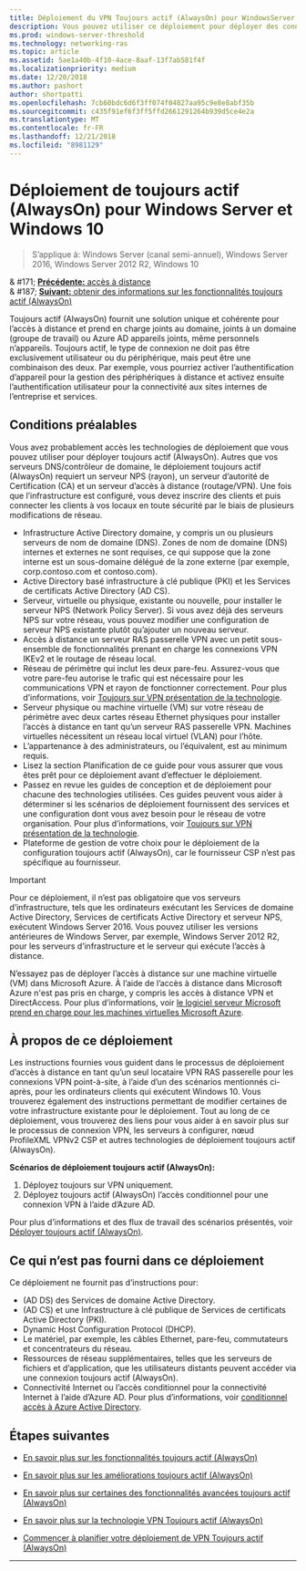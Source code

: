 ```yaml
---
title: Déploiement du VPN Toujours actif (AlwaysOn) pour WindowsServer et Windows10
description: Vous pouvez utiliser ce déploiement pour déployer des connexions toujours sur réseau privé virtuel (VPN) pour les employés à distance à l’aide d’un accès à distance dans Windows Server 2016 ou version ultérieure et profils toujours actif (AlwaysOn) pour les ordinateurs clients de Windows 10.
ms.prod: windows-server-threshold
ms.technology: networking-ras
ms.topic: article
ms.assetid: 5ae1a40b-4f10-4ace-8aaf-13f7ab581f4f
ms.localizationpriority: medium
ms.date: 12/20/2018
ms.author: pashort
author: shortpatti
ms.openlocfilehash: 7cb60bdc6d6f3ff074f04827aa95c9e8e8abf35b
ms.sourcegitcommit: c435f91ef6f3ff5ffd2661291264b939d5ce4e2a
ms.translationtype: MT
ms.contentlocale: fr-FR
ms.lasthandoff: 12/21/2018
ms.locfileid: "8981129"
---
```

# Déploiement de toujours actif (AlwaysOn) pour Windows Server et Windows 10

>S’applique à: Windows Server (canal semi-annuel), Windows Server 2016, Windows Server 2012 R2, Windows 10

& #171;  [ **Précédente:** accès à distance](../../../Remote-Access.md)<br>
& #187; [ **Suivant:** obtenir des informations sur les fonctionnalités toujours actif (AlwaysOn)](../../vpn-map-da.md)


Toujours actif (AlwaysOn) fournit une solution unique et cohérente pour l’accès à distance et prend en charge joints au domaine, joints à un domaine (groupe de travail) ou Azure AD appareils joints, même personnels n’appareils.  Toujours actif, le type de connexion ne doit pas être exclusivement utilisateur ou du périphérique, mais peut être une combinaison des deux. Par exemple, vous pourriez activer l’authentification d’appareil pour la gestion des périphériques à distance et activez ensuite l’authentification utilisateur pour la connectivité aux sites internes de l’entreprise et services.



## Conditions préalables

Vous avez probablement accès les technologies de déploiement que vous pouvez utiliser pour déployer toujours actif (AlwaysOn). Autres que vos serveurs DNS/contrôleur de domaine, le déploiement toujours actif (AlwaysOn) requiert un serveur NPS (rayon), un serveur d’autorité de Certification (CA) et un serveur d’accès à distance (routage/VPN). Une fois que l’infrastructure est configuré, vous devez inscrire des clients et puis connecter les clients à vos locaux en toute sécurité par le biais de plusieurs modifications de réseau.

- Infrastructure Active Directory domaine, y compris un ou plusieurs serveurs de nom de domaine (DNS). Zones de nom de domaine (DNS) internes et externes ne sont requises, ce qui suppose que la zone interne est un sous-domaine délégué de la zone externe (par exemple, corp.contoso.com et contoso.com).
- Active Directory basé infrastructure à clé publique (PKI) et les Services de certificats Active Directory (AD CS).
- Serveur, virtuelle ou physique, existante ou nouvelle, pour installer le serveur NPS (Network Policy Server). Si vous avez déjà des serveurs NPS sur votre réseau, vous pouvez modifier une configuration de serveur NPS existante plutôt qu’ajouter un nouveau serveur.
- Accès à distance un serveur RAS passerelle VPN avec un petit sous-ensemble de fonctionnalités prenant en charge les connexions VPN IKEv2 et le routage de réseau local.
- Réseau de périmètre qui inclut les deux pare-feu.  Assurez-vous que votre pare-feu autorise le trafic qui est nécessaire pour les communications VPN et rayon de fonctionner correctement. Pour plus d’informations, voir [Toujours sur VPN présentation de la technologie](../always-on-vpn-technology-overview.md).
- Serveur physique ou machine virtuelle (VM) sur votre réseau de périmètre avec deux cartes réseau Ethernet physiques pour installer l’accès à distance en tant qu’un serveur RAS passerelle VPN. Machines virtuelles nécessitent un réseau local virtuel (VLAN) pour l’hôte. 
- L’appartenance à des administrateurs, ou l’équivalent, est au minimum requis.
- Lisez la section Planification de ce guide pour vous assurer que vous êtes prêt pour ce déploiement avant d’effectuer le déploiement.
- Passez en revue les guides de conception et de déploiement pour chacune des technologies utilisées. Ces guides peuvent vous aider à déterminer si les scénarios de déploiement fournissent des services et une configuration dont vous avez besoin pour le réseau de votre organisation. Pour plus d’informations, voir [Toujours sur VPN présentation de la technologie](../always-on-vpn-technology-overview.md).
- Plateforme de gestion de votre choix pour le déploiement de la configuration toujours actif (AlwaysOn), car le fournisseur CSP n’est pas spécifique au fournisseur.


>[!IMPORTANT]
>Pour ce déploiement, il n’est pas obligatoire que vos serveurs d’infrastructure, tels que les ordinateurs exécutant les Services de domaine Active Directory, Services de certificats Active Directory et serveur NPS, exécutent Windows Server 2016. Vous pouvez utiliser les versions antérieures de Windows Server, par exemple, Windows Server 2012 R2, pour les serveurs d’infrastructure et le serveur qui exécute l’accès à distance.
>
>N’essayez pas de déployer l’accès à distance sur une machine virtuelle \(VM\) dans Microsoft Azure. À l’aide de l’accès à distance dans Microsoft Azure n'est pas pris en charge, y compris les accès à distance VPN et DirectAccess. Pour plus d’informations, voir [le logiciel serveur Microsoft prend en charge pour les machines virtuelles Microsoft Azure](https://support.microsoft.com/help/2721672/microsoft-server-software-support-for-microsoft-azure-virtual-machines).


## <a name="bkmk_about"></a>À propos de ce déploiement

Les instructions fournies vous guident dans le processus de déploiement d’accès à distance en tant qu’un seul locataire VPN RAS passerelle pour les connexions VPN point\-à\-site, à l’aide d’un des scénarios mentionnés ci-après, pour les ordinateurs clients qui exécutent Windows 10. Vous trouverez également des instructions permettant de modifier certaines de votre infrastructure existante pour le déploiement. Tout au long de ce déploiement, vous trouverez des liens pour vous aider à en savoir plus sur le processus de connexion VPN, les serveurs à configurer, nœud ProfileXML VPNv2 CSP et autres technologies de déploiement toujours actif (AlwaysOn).

**Scénarios de déploiement toujours actif (AlwaysOn):**

1. Déployez toujours sur VPN uniquement.
2. Déployez toujours actif (AlwaysOn) l’accès conditionnel pour une connexion VPN à l’aide d’Azure AD.


Pour plus d’informations et des flux de travail des scénarios présentés, voir [Déployer toujours actif (AlwaysOn)](always-on-vpn-deploy-deployment.md).


## <a name="bkmk_not"></a>Ce qui n’est pas fourni dans ce déploiement

Ce déploiement ne fournit pas d’instructions pour:

- \(AD DS\) des Services de domaine Active Directory.
- \(AD CS\) et une Infrastructure à clé publique de Services de certificats Active Directory \(PKI\).
- Dynamic Host Configuration Protocol \(DHCP\). 
- Le matériel, par exemple, les câbles Ethernet, pare-feu, commutateurs et concentrateurs du réseau.
- Ressources de réseau supplémentaires, telles que les serveurs de fichiers et d’application, que les utilisateurs distants peuvent accéder via une connexion toujours actif (AlwaysOn).
- Connectivité Internet ou l’accès conditionnel pour la connectivité Internet à l’aide d’Azure AD. Pour plus d’informations, voir [conditionnel accès à Azure Active Directory](https://docs.microsoft.com/azure/active-directory/active-directory-conditional-access-azure-portal).




## Étapes suivantes

- [En savoir plus sur les fonctionnalités toujours actif (AlwaysOn)](../../vpn-map-da.md)

- [En savoir plus sur les améliorations toujours actif (AlwaysOn)](../always-on-vpn-enhancements.md)

- [En savoir plus sur certaines des fonctionnalités avancées toujours actif (AlwaysOn)](always-on-vpn-adv-options.md)

- [En savoir plus sur la technologie VPN Toujours actif (AlwaysOn)](../always-on-vpn-technology-overview.md)

- [Commencer à planifier votre déploiement de VPN Toujours actif (AlwaysOn)](always-on-vpn-deploy-deployment.md)


---
